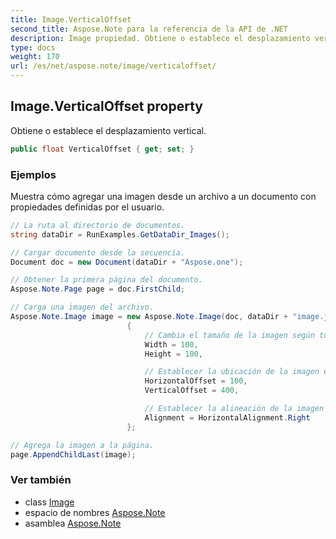 ```yaml
---
title: Image.VerticalOffset
second_title: Aspose.Note para la referencia de la API de .NET
description: Image propiedad. Obtiene o establece el desplazamiento vertical.
type: docs
weight: 170
url: /es/net/aspose.note/image/verticaloffset/
---
```

## Image.VerticalOffset property

Obtiene o establece el desplazamiento vertical.

```csharp
public float VerticalOffset { get; set; }
```

### Ejemplos

Muestra cómo agregar una imagen desde un archivo a un documento con propiedades definidas por el usuario.

```csharp
// La ruta al directorio de documentos.
string dataDir = RunExamples.GetDataDir_Images();

// Cargar documento desde la secuencia.
Document doc = new Document(dataDir + "Aspose.one");

// Obtener la primera página del documento.
Aspose.Note.Page page = doc.FirstChild;

// Carga una imagen del archivo.
Aspose.Note.Image image = new Aspose.Note.Image(doc, dataDir + "image.jpg")
                          {
                              // Cambia el tamaño de la imagen según tus necesidades (opcional).
                              Width = 100,
                              Height = 100,

                              // Establecer la ubicación de la imagen en la página (opcional).
                              HorizontalOffset = 100,
                              VerticalOffset = 400,

                              // Establecer la alineación de la imagen
                              Alignment = HorizontalAlignment.Right
                          };

// Agrega la imagen a la página.
page.AppendChildLast(image);
```

### Ver también

* class [Image](../)
* espacio de nombres [Aspose.Note](../../image/)
* asamblea [Aspose.Note](../../../)


